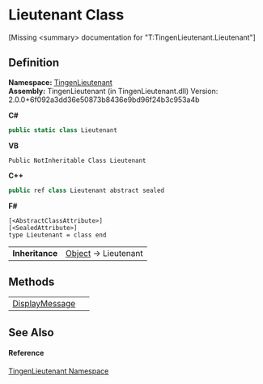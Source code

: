 # Lieutenant Class


\[Missing &lt;summary&gt; documentation for "T:TingenLieutenant.Lieutenant"\]



## Definition
**Namespace:** <a href="840a961a-c6e0-c956-7fd0-413977d1b81d">TingenLieutenant</a>  
**Assembly:** TingenLieutenant (in TingenLieutenant.dll) Version: 2.0.0+6f092a3dd36e50873b8436e9bd96f24b3c953a4b

**C#**
``` C#
public static class Lieutenant
```
**VB**
``` VB
Public NotInheritable Class Lieutenant
```
**C++**
``` C++
public ref class Lieutenant abstract sealed
```
**F#**
``` F#
[<AbstractClassAttribute>]
[<SealedAttribute>]
type Lieutenant = class end
```

<table><tr><td><strong>Inheritance</strong></td><td><a href="https://learn.microsoft.com/dotnet/api/system.object" target="_blank" rel="noopener noreferrer">Object</a>  →  Lieutenant</td></tr>
</table>



## Methods
<table>
<tr>
<td><a href="618aea9c-1479-18c5-0805-814d111a40dc">DisplayMessage</a></td>
<td> </td></tr>
</table>

## See Also


#### Reference
<a href="840a961a-c6e0-c956-7fd0-413977d1b81d">TingenLieutenant Namespace</a>  
